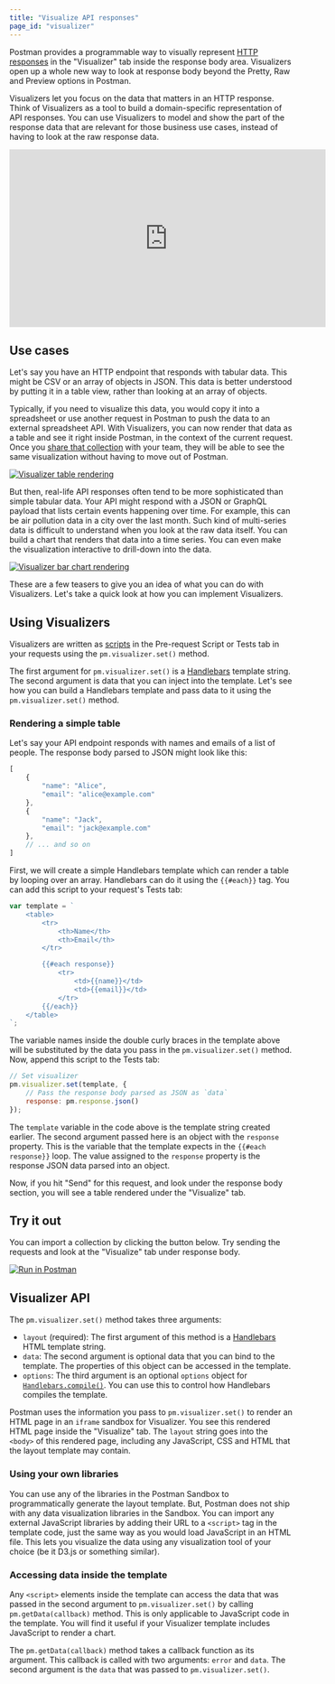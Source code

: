 ```yaml
---
title: "Visualize API responses"
page_id: "visualizer"
---
```


Postman provides a programmable way to visually represent [HTTP responses](/docs/postman/sending_api_requests/responses/) in the "Visualizer" tab inside the response body area. Visualizers open up a whole new way to look at response body beyond the Pretty, Raw and Preview options in Postman.

Visualizers let you focus on the data that matters in an HTTP response. Think of Visualizers as a tool to build a domain-specific representation of API responses. You can use Visualizers to model and show the part of the response data that are relevant for those business use cases, instead of having to look at the raw response data.

<iframe width="560" height="315" src="https://www.youtube-nocookie.com/embed/Qj7j3QsY2ok?rel=0&amp;showinfo=0" frameborder="0" allow="accelerometer; autoplay; encrypted-media; gyroscope; picture-in-picture" allowfullscreen></iframe>

## Use cases

Let's say you have an HTTP endpoint that responds with tabular data. This might be CSV or an array of objects in JSON. This data is better understood by putting it in a table view, rather than looking at an array of objects.

Typically, if you need to visualize this data, you would copy it into a spreadsheet or use another request in Postman to push the data to an external spreadsheet API. With Visualizers, you can now render that data as a table and see it right inside Postman, in the context of the current request. Once you [share that collection](/docs/postman/collections/sharing_collections/) with your team, they will be able to see the same visualization without having to move out of Postman.

[![Visualizer table rendering](https://s3.amazonaws.com/postman-static-getpostman-com/postman-docs/visualizer_table.png)](https://s3.amazonaws.com/postman-static-getpostman-com/postman-docs/visualizer_table.png)

But then, real-life API responses often tend to be more sophisticated than simple tabular data. Your API might respond with a JSON or GraphQL payload that lists certain events happening over time. For example, this can be air pollution data in a city over the last month. Such kind of multi-series data is difficult to understand when you look at the raw data itself. You can build a chart that renders that data into a time series. You can even make the visualization interactive to drill-down into the data.

[![Visualizer bar chart rendering](https://s3.amazonaws.com/postman-static-getpostman-com/postman-docs/visualizer_barchart.png)](https://s3.amazonaws.com/postman-static-getpostman-com/postman-docs/visualizer_barchart.png)

These are a few teasers to give you an idea of what you can do with Visualizers. Let's take a quick look at how you can implement Visualizers.

## Using Visualizers

Visualizers are written as [scripts](/docs/postman/scripts/intro_to_scripts/) in the Pre-request Script or Tests tab in your requests using the `pm.visualizer.set()` method.

The first argument for `pm.visualizer.set()` is a [Handlebars](https://handlebarsjs.com/) template string. The second argument is data that you can inject into the template. Let's see how you can build a Handlebars template and pass data to it using the `pm.visualizer.set()` method.

### Rendering a simple table

Let's say your API endpoint responds with names and emails of a list of people. The response body parsed to JSON might look like this:

```js
[
    {
        "name": "Alice",
        "email": "alice@example.com"
    },
    {
        "name": "Jack",
        "email": "jack@example.com"
    },
    // ... and so on
]
```

First, we will create a simple Handlebars template which can render a table by looping over an array. Handlebars can do it using the `{{#each}}` tag. You can add this script to your request's Tests tab:

```js
var template = `
    <table>
        <tr>
            <th>Name</th>
            <th>Email</th>
        </tr>

        {{#each response}}
            <tr>
                <td>{{name}}</td>
                <td>{{email}}</td>
            </tr>
        {{/each}}
    </table>
`;
```

The variable names inside the double curly braces in the template above will be substituted by the data you pass in the `pm.visualizer.set()` method. Now, append this script to the Tests tab:

```js
// Set visualizer
pm.visualizer.set(template, {
    // Pass the response body parsed as JSON as `data`
    response: pm.response.json()
});
```

The `template` variable in the code above is the template string created earlier. The second argument passed here is an object with the `response` property. This is the variable that the template expects in the `{{#each response}}` loop. The value assigned to the `response` property is the response JSON data parsed into an object.

Now, if you hit "Send" for this request, and look under the response body section, you will see a table rendered under the "Visualize" tab.

## Try it out

You can import a collection by clicking the button below. Try sending the requests and look at the "Visualize" tab under response body.

[![Run in Postman](https://run.pstmn.io/button.svg)](https://app.getpostman.com/run-collection/76c6cb66b91157788af4)

## Visualizer API

The `pm.visualizer.set()` method takes three arguments:

- `layout` (required): The first argument of this method is a [Handlebars](https://handlebarsjs.com/) HTML template string.
- `data`: The second argument is optional data that you can bind to the template. The properties of this object can be accessed in the template.
- `options`: The third argument is an optional `options` object for [`Handlebars.compile()`](https://handlebarsjs.com/reference.html). You can use this to control how Handlebars compiles the template.

Postman uses the information you pass to `pm.visualizer.set()` to render an HTML page in an `iframe` sandbox for Visualizer. You see this rendered HTML page inside the "Visualize" tab. The `layout` string goes into the `<body>` of this rendered page, including any JavaScript, CSS and HTML that the layout template may contain.

### Using your own libraries

You can use any of the libraries in the Postman Sandbox to programmatically generate the layout template. But, Postman does not ship with any data visualization libraries in the Sandbox. You can import any external JavaScript libraries by adding their URL to a `<script>` tag in the template code, just the same way as you would load JavaScript in an HTML file. This lets you visualize the data using any visualization tool of your choice (be it D3.js or something similar).

### Accessing data inside the template

Any `<script>` elements inside the template can access the data that was passed in the second argument to `pm.visualizer.set()` by calling `pm.getData(callback)` method. This is only applicable to JavaScript code in the template. You will find it useful if your Visualizer template includes JavaScript to render a chart.

The `pm.getData(callback)` method takes a callback function as its argument. This callback is called with two arguments: `error` and `data`. The second argument is the `data` that was passed to `pm.visualizer.set()`.
